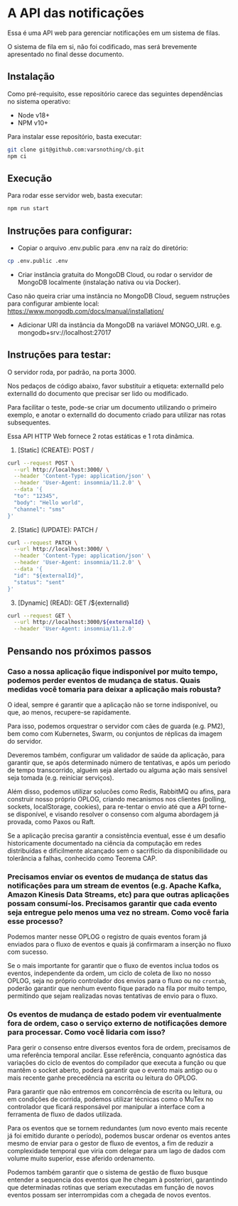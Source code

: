 # A API das notificações


Essa é uma API web para gerenciar notificações em um sistema de filas.

O sistema de fila em si, não foi codificado, mas será brevemente apresentado no final desse documento.

## Instalação

Como pré-requisito, esse repositório carece das seguintes dependências no sistema operativo:

- Node v18+
- NPM v10+

Para instalar esse repositório, basta executar:
```sh
git clone git@github.com:varsnothing/cb.git
npm ci
```

## Execução

Para rodar esse servidor web, basta executar:
```sh
npm run start
```


## Instruções para configurar:

- Copiar o arquivo .env.public para .env na raíz do diretório:
```sh
cp .env.public .env
```

- Criar instância gratuita do MongoDB Cloud, ou rodar o servidor de MongoDB localmente (instalação nativa ou via Docker).

Caso não queira criar uma instância no MongoDB Cloud, seguem nstruções para configurar ambiente local: https://www.mongodb.com/docs/manual/installation/

- Adicionar URI da instância da MongoDB na variável MONGO_URI.
e.g. mongodb+srv://localhost:27017


## Instruções para testar:

O servidor roda, por padrão, na porta 3000.

Nos pedaços de código abaixo, favor substituir a etiqueta: externalId pelo externalId do documento que precisar ser lido ou modificado.

Para facilitar o teste, pode-se criar um documento utilizando o primeiro exemplo, e anotar o externalId do documento criado para utilizar nas rotas subsequentes.

Essa API HTTP Web fornece 2 rotas estáticas e 1 rota dinâmica.

1. [Static] (CREATE): POST /
```sh
curl --request POST \
  --url http://localhost:3000/ \
  --header 'Content-Type: application/json' \
  --header 'User-Agent: insomnia/11.2.0' \
  --data '{
  "to": "12345",
  "body": "Hello world",
  "channel": "sms"
}'
```

2. [Static] (UPDATE): PATCH /
```sh
curl --request PATCH \
  --url http://localhost:3000/ \
  --header 'Content-Type: application/json' \
  --header 'User-Agent: insomnia/11.2.0' \
  --data '{
  "id": "${externalId}",
  "status": "sent"
}'
```


3. [Dynamic] (READ): GET /${externalId}
```sh
curl --request GET \
  --url http://localhost:3000/${externalId} \
  --header 'User-Agent: insomnia/11.2.0'
```


## Pensando nos próximos passos

### Caso a nossa aplicação fique indisponível por muito tempo, podemos perder eventos de mudança de status. Quais medidas você tomaria para deixar a aplicação mais robusta?

O ideal, sempre é garantir que a aplicação não se torne indisponível, ou que, ao menos, recupere-se rapidamente.

Para isso, podemos orquestrar o servidor com cães de guarda (e.g. PM2), bem como com Kubernetes, Swarm, ou conjuntos de réplicas da imagem do servidor.

Deveremos também, configurar um validador de saúde da aplicação, para garantir que, se após determinado número de tentativas, e após um periodo de tempo transcorrido, alguém seja alertado ou alguma ação mais sensível seja tomada (e.g. reiniciar serviços).

Além disso, podemos utilizar solucões como Redis, RabbitMQ ou afins, para construir nosso próprio OPLOG, criando mecanismos nos clientes (polling, sockets, localStorage, cookies), para re-tentar o envio até que a API torne-se disponível, e visando resolver o consenso com alguma abordagem já provada, como Paxos ou Raft.

Se a aplicação precisa garantir a consistência eventual, esse é um desafio historicamente documentado na ciência da computação em redes distribuídas e dificilmente alcançado sem o sacrifício da disponibilidade ou tolerância a falhas, conhecido como Teorema CAP.

### Precisamos enviar os eventos de mudança de status das notificações para um stream de eventos (e.g. Apache Kafka, Amazon Kinesis Data Streams, etc) para que outras aplicações possam consumí-los. Precisamos garantir que cada evento seja entregue pelo menos uma vez no stream. Como você faria esse processo?

Podemos manter nesse OPLOG o registro de quais eventos foram já enviados para o fluxo de eventos e quais já confirmaram a inserção no fluxo com sucesso.

Se o mais importante for garantir que o fluxo de eventos inclua todos os eventos, independente da ordem, um ciclo de coleta de lixo no nosso OPLOG, seja no próprio controlador dos envios para o fluxo ou no `crontab`, poderão garantir que nenhum evento fique parado na fila por muito tempo, permitindo que sejam realizadas novas tentativas de envio para o fluxo.


### Os eventos de mudança de estado podem vir eventualmente fora de ordem, caso o serviço externo de notificações demore para processar. Como você lidaria com isso?

Para gerir o consenso entre diversos eventos fora de ordem, precisamos de uma referência temporal ancilar. Esse referência, conquanto agnóstica das variações do ciclo de eventos do compilador que executa a função ou que mantêm o socket aberto, poderá garantir que o evento mais antigo ou o mais recente ganhe precedência na escrita ou leitura do OPLOG.

Para garantir que não entremos em concorrência de escrita ou leitura, ou em condições de corrida, podemos utilizar técnicas como o MuTex no controlador que ficará responsável por manipular a interface com a ferramenta de fluxo de dados utilizada.

Para os eventos que se tornem redundantes (um novo evento mais recente já foi emitido durante o período), podemos buscar ordenar os eventos antes mesmo de enviar para o gestor de fluxo de eventos, a fim de reduzir a complexidade temporal que viria com delegar para um lago de dados com volume muito superior, esse aferido ordenamento.

Podemos também garantir que o sistema de gestão de fluxo busque entender a sequencia dos eventos que lhe chegam à posteriori, garantindo que determinadas rotinas que seriam executadas em função de novos eventos possam ser interrompidas com a chegada de novos eventos. 



